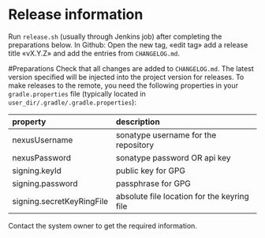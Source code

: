 # Release information
Run `release.sh` (usually through Jenkins job) after completing the preparations below. In Github: Open the new tag, «edit tag» add a release title «vX.Y.Z» and add the entries from `CHANGELOG.md`.

#Preparations
Check that all changes are added to `CHANGELOG.md`. The latest version specified will be injected into the project version for releases.
To make releases to the remote, you need the following properties in your `gradle.properties` file (typically located in `user_dir/.gradle/.gradle.properties`):

|property|description|
| :--- | :--- |
| nexusUsername | sonatype username for the repository |
| nexusPassword | sonatype password OR api key|
| signing.keyId | public key for GPG |
| signing.password | passphrase for GPG |
| signing.secretKeyRingFile | absolute file location for the keyring file |

Contact the system owner to get the required information.
